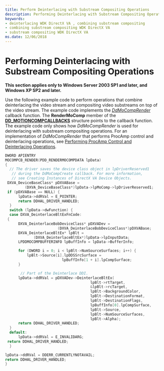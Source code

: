 ```yaml
---
title: Perform Deinterlacing with Substream Compositing Operations
description: Performing Deinterlacing with Substream Compositing Operations
keywords:
- deinterlacing WDK DirectX VA , combining substream compositing
- combining substream compositing WDK DirectX VA
- substream compositing WDK DirectX VA
ms.date: 12/06/2018
---
```


# Performing Deinterlacing with Substream Compositing Operations

**This section applies only to Windows Server 2003 SP1 and later, and Windows XP SP2 and later.**

Use the following example code to perform operations that combine deinterlacing the video stream and compositing video substreams on top of the video stream. The example code implements the [*DdMoCompRender*](/windows/win32/api/ddrawint/nc-ddrawint-pdd_mocompcb_render) callback function. The **RenderMoComp** member of the [**DD\_MOTIONCOMPCALLBACKS**](/windows/win32/api/ddrawint/ns-ddrawint-dd_motioncompcallbacks) structure points to the callback function. The example code only shows how *DdMoCompRender* is used for deinterlacing with substream compositing operations. For an implementation of *DdMoCompRender* that performs ProcAmp control and deinterlacing operations, see [Performing ProcAmp Control and Deinterlacing Operations](performing-procamp-control-and-deinterlacing-operations.md).

```cpp
DWORD APIENTRY
MOCOMPCB_RENDER(PDD_RENDERMOCOMPDATA lpData)
{
  // The driver saves the device class object in lpDriverReserved1 
   // during the DdMoCompCreate callback. For more information, 
   // see Creating Instances of DirectX VA Device Objects.
 DXVA_DeviceBaseClass* pDXVABase =
         (DXVA_DeviceBaseClass*)lpData->lpMoComp->lpDriverReserved1;
 if (pDXVABase == NULL) {
      lpData->ddRVal = E_POINTER;  
      return DDHAL_DRIVER_HANDLED;
  }
  switch (lpData->dwFunction) {
  case DXVA_DeinterlaceBltExFnCode:
 {  
      DXVA_DeinterlaceBobDeviceClass* pDXVADev =
                        (DXVA_DeinterlaceBobDeviceClass*)pDXVABase;
      DXVA_DeinterlaceBltEx* lpBlt = 
             (DXVA_DeinterlaceBltEx*)lpData->lpInputData;
      LPDDMOCOMPBUFFERINFO lpBuffInfo = lpData->BufferInfo;

      for (DWORD i = 0; i < lpBlt->NumSourceSurfaces; i++) {
          lpBlt->Source[i].lpDDSSrcSurface = 
                          lpBuffInfo[1 + i].lpCompSurface;
      }

       // Part of the Deinterlace DDI.
      lpData->ddRVal = pDXVADev->DeinterlaceBltEx(
                                       lpBlt->rtTarget,
                                       &lpBlt->rcTarget,
                                       lpBlt->BackgroundColor,
                                       lpBlt->DestinationFormat,
                                       lpBlt->DestinationFlags,
                                       lpBuffInfo[0].lpCompSurface,
                                       lpBlt->Source,
                                       lpBlt->NumSourceSurfaces,
                                       lpBlt->Alpha);
      return DDHAL_DRIVER_HANDLED;
  }
  default:
      lpData->ddRVal = E_INVALIDARG;
 return DDHAL_DRIVER_HANDLED;
  }

lpData->ddRVal = DDERR_CURRENTLYNOTAVAIL;
return DDHAL_DRIVER_HANDLED;
}
```

 
